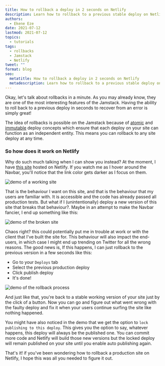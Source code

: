 ```yaml
---
title: How to rollback a deploy in 2 seconds on Netlify
description: Learn how to rollback to a previous stable deploy on Netlify
authors:
  - Ekene Eze
date: 2021-07-12
lastmod: 2021-07-12
topics:
  - tutorials
tags:
  - rollbacks
  - Jamstack
  - Netlify
tweet: ""
format: blog
seo:
  metatitle: How to rollback a deploy in 2 seconds on Netlify
  metadescription: Learn how to rollback to a previous stable deploy on Netlify
---
```


Okay, let's talk about rollbacks in a minute. As you may already know, they are one of the most interesting features of the Jamstack. Having the ability to roll back to a previous deploy in seconds to recover from an error is simply great!

The idea of rollbacks is possible on the Jamstack because of [atomic](https://jamstack.org/glossary/atomic/) and [immutable](https://jamstack.org/glossary/immutable/) deploy concepts which ensure that each deploy on your site can function as an independent entity. This means you can rollback to any site deploy at any time.

### So how does it work on Netlify

Why do such much talking when I can show you instead? At the moment, I have [this site](https://largesite-demo.netlify.app/) hosted on Netlify. If you watch me as I hover around the Navbar, you'll notice that the link color gets darker as I focus on them.

![demo of a working site](https://res.cloudinary.com/kennyy/video/upload/f_gif/v1625668863/working_site.gif)

That is the behaviour I want on this site, and that is the behaviour that my users are familiar with. It is accessible and the code has already passed all production tests. But what if I (unintentionally) deploy a new version of this site that breaks that behaviour?. Maybe in an attempt to make the Navbar fancier, I end up something like this:

![demo of the broken site](https://res.cloudinary.com/kennyy/video/upload/v1625668863/broken_site.gif)

Chaos right? this could potentially put me in trouble at work or with the client that I've built the site for. This behaviour will also impact the end-users, in which case I might end up trending on Twitter for all the wrong reasons. The good news is, If this happens, I can just rollback to the previous version in a few seconds like this:

- Go to your `Deploys` tab
- Select the previous production deploy
- Click publish deploy
- It's done!

![demo of the rollback process](https://res.cloudinary.com/kennyy/video/upload/v1625675134/perfectly_working_av1rln.gif)

And just like that, you're back to a stable working version of your site just by the click of a button. Now you can go and figure out what went wrong with the faulty deploy and fix it when your users continue surfing the site like nothing happened.

You might have also noticed in the demo that we get the option to `lock publishing to this deploy`. This gives you the option to say, whatever happens, this deploy will always be the published one. You can commit more code and Netlify will build those new versions but the locked deploy will remain published on your site until you enable auto publishing again.

That's it! if you've been wondering how to rollback a production site on Netlify, I hope this was all you needed to figure it out.
